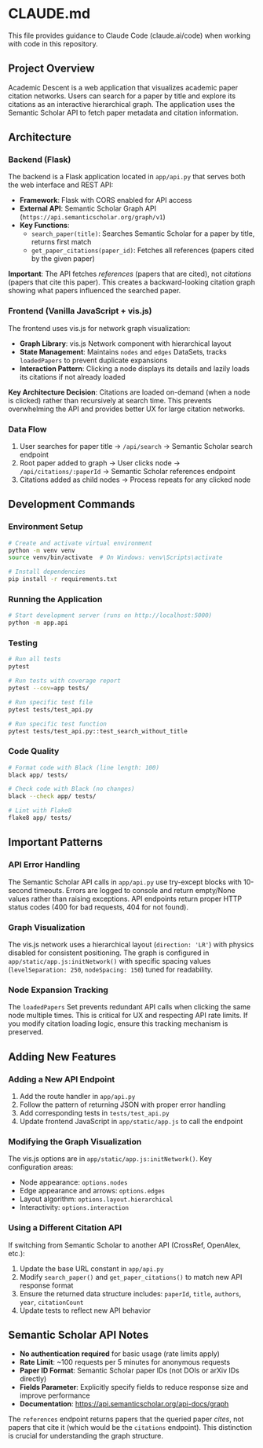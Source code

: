 # CLAUDE.md

This file provides guidance to Claude Code (claude.ai/code) when working with code in this repository.

## Project Overview

Academic Descent is a web application that visualizes academic paper citation networks. Users can search for a paper by title and explore its citations as an interactive hierarchical graph. The application uses the Semantic Scholar API to fetch paper metadata and citation information.

## Architecture

### Backend (Flask)

The backend is a Flask application located in `app/api.py` that serves both the web interface and REST API:

- **Framework**: Flask with CORS enabled for API access
- **External API**: Semantic Scholar Graph API (`https://api.semanticscholar.org/graph/v1`)
- **Key Functions**:
  - `search_paper(title)`: Searches Semantic Scholar for a paper by title, returns first match
  - `get_paper_citations(paper_id)`: Fetches all references (papers cited by the given paper)

**Important**: The API fetches *references* (papers that are cited), not *citations* (papers that cite this paper). This creates a backward-looking citation graph showing what papers influenced the searched paper.

### Frontend (Vanilla JavaScript + vis.js)

The frontend uses vis.js for network graph visualization:

- **Graph Library**: vis.js Network component with hierarchical layout
- **State Management**: Maintains `nodes` and `edges` DataSets, tracks `loadedPapers` to prevent duplicate expansions
- **Interaction Pattern**: Clicking a node displays its details and lazily loads its citations if not already loaded

**Key Architecture Decision**: Citations are loaded on-demand (when a node is clicked) rather than recursively at search time. This prevents overwhelming the API and provides better UX for large citation networks.

### Data Flow

1. User searches for paper title → `/api/search` → Semantic Scholar search endpoint
2. Root paper added to graph → User clicks node → `/api/citations/:paperId` → Semantic Scholar references endpoint
3. Citations added as child nodes → Process repeats for any clicked node

## Development Commands

### Environment Setup
```bash
# Create and activate virtual environment
python -m venv venv
source venv/bin/activate  # On Windows: venv\Scripts\activate

# Install dependencies
pip install -r requirements.txt
```

### Running the Application
```bash
# Start development server (runs on http://localhost:5000)
python -m app.api
```

### Testing
```bash
# Run all tests
pytest

# Run tests with coverage report
pytest --cov=app tests/

# Run specific test file
pytest tests/test_api.py

# Run specific test function
pytest tests/test_api.py::test_search_without_title
```

### Code Quality
```bash
# Format code with Black (line length: 100)
black app/ tests/

# Check code with Black (no changes)
black --check app/ tests/

# Lint with Flake8
flake8 app/ tests/
```

## Important Patterns

### API Error Handling

The Semantic Scholar API calls in `app/api.py` use try-except blocks with 10-second timeouts. Errors are logged to console and return empty/None values rather than raising exceptions. API endpoints return proper HTTP status codes (400 for bad requests, 404 for not found).

### Graph Visualization

The vis.js network uses a hierarchical layout (`direction: 'LR'`) with physics disabled for consistent positioning. The graph is configured in `app/static/app.js:initNetwork()` with specific spacing values (`levelSeparation: 250`, `nodeSpacing: 150`) tuned for readability.

### Node Expansion Tracking

The `loadedPapers` Set prevents redundant API calls when clicking the same node multiple times. This is critical for UX and respecting API rate limits. If you modify citation loading logic, ensure this tracking mechanism is preserved.

## Adding New Features

### Adding a New API Endpoint

1. Add the route handler in `app/api.py`
2. Follow the pattern of returning JSON with proper error handling
3. Add corresponding tests in `tests/test_api.py`
4. Update frontend JavaScript in `app/static/app.js` to call the endpoint

### Modifying the Graph Visualization

The vis.js options are in `app/static/app.js:initNetwork()`. Key configuration areas:
- Node appearance: `options.nodes`
- Edge appearance and arrows: `options.edges`
- Layout algorithm: `options.layout.hierarchical`
- Interactivity: `options.interaction`

### Using a Different Citation API

If switching from Semantic Scholar to another API (CrossRef, OpenAlex, etc.):
1. Update the base URL constant in `app/api.py`
2. Modify `search_paper()` and `get_paper_citations()` to match new API response format
3. Ensure the returned data structure includes: `paperId`, `title`, `authors`, `year`, `citationCount`
4. Update tests to reflect new API behavior

## Semantic Scholar API Notes

- **No authentication required** for basic usage (rate limits apply)
- **Rate Limit**: ~100 requests per 5 minutes for anonymous requests
- **Paper ID Format**: Semantic Scholar paper IDs (not DOIs or arXiv IDs directly)
- **Fields Parameter**: Explicitly specify fields to reduce response size and improve performance
- **Documentation**: https://api.semanticscholar.org/api-docs/graph

The `references` endpoint returns papers that the queried paper *cites*, not papers that cite it (which would be the `citations` endpoint). This distinction is crucial for understanding the graph structure.

